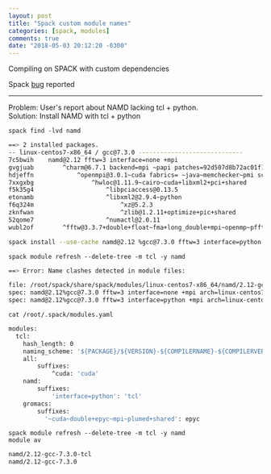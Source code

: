 ```yaml
---
layout: post
title: "Spack custom module names"
categories: [spack, modules]
comments: true
date: "2018-05-03 20:12:20 -0300"
---
```


Compiling on SPACK with custom dependencies  

Spack [bug](http://spack.readthedocs.io/en/latest/known_issues.html#default-variants-are-not-taken-into-account-during-concretization) reported  

---

Problem: User's report about NAMD lacking tcl + python.  
Solution: Install NAMD with tcl + python

`spack find -lvd namd`  
```bash
==> 2 installed packages.
-- linux-centos7-x86_64 / gcc@7.3.0 -----------------------------
7c5bwih    namd@2.12 fftw=3 interface=none +mpi
gvgjuab        ^charm@6.7.1 backend=mpi ~papi patches=92d507d8b72ac01f114f7772510049cc7656f93daeadef46e1f2b00ad8533d2b,e636c3f88a6944c87d910d4c8fdf25146b60f57e09228497a6cc01c7dbae9569 +shared+smp~tcp
hdjeffn            ^openmpi@3.0.1~cuda fabrics= ~java~memchecker~pmi schedulers= ~sqlite3~thread_multiple~ucx+vt
7xxgxbg                ^hwloc@1.11.9~cairo~cuda+libxml2+pci+shared
f5k35g4                    ^libpciaccess@0.13.5
etonamb                    ^libxml2@2.9.4~python
f6q324m                        ^xz@5.2.3
zknfwan                        ^zlib@1.2.11+optimize+pic+shared
52qome7                    ^numactl@2.0.11
wubl2of        ^fftw@3.3.7+double+float~fma+long_double+mpi~openmp~pfft_patches~quad simd=avx,avx2,sse2
```

```bash
spack install --use-cache namd@2.12 %gcc@7.3.0 fftw=3 interface=python +mpi ^openmpi@3.0.0 %gcc@7.3.0~cuda fabrics=pmi,verbs ~java schedulers=slurm ~sqlite3~thread_multiple~ucx+vt ^hwloc@1.11.9~cairo~cuda+libxml2+pci+shared arch=linux-centos7-x86_64
```  

`spack module refresh --delete-tree -m tcl -y namd`  
```bash
==> Error: Name clashes detected in module files:

file: /root/spack/share/spack/modules/linux-centos7-x86_64/namd/2.12-gcc-7.3.0
spec: namd@2.12%gcc@7.3.0 fftw=3 interface=none +mpi arch=linux-centos7-x86_64 
spec: namd@2.12%gcc@7.3.0 fftw=3 interface=python +mpi arch=linux-centos7-x86_64 `
```

`cat /root/.spack/modules.yaml`  
```bash
modules:
  tcl:
    hash_length: 0
    naming_scheme: '${PACKAGE}/${VERSION}-${COMPILERNAME}-${COMPILERVER}'
    all:
        suffixes:
            ^cuda: 'cuda'
    namd:
        suffixes:
            'interface=python': 'tcl'
    gromacs:
        suffixes:
          '~cuda~double+epyc~mpi~plumed+shared': epyc
```

`spack module refresh --delete-tree -m tcl -y namd`  
`module av`  
```bash
namd/2.12-gcc-7.3.0-tcl
namd/2.12-gcc-7.3.0
```